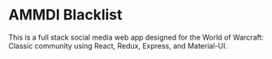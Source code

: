 # AMMDI Blacklist

This is a full stack social media web app designed for the World of Warcraft: Classic community using React, Redux, Express, and Material-UI.
